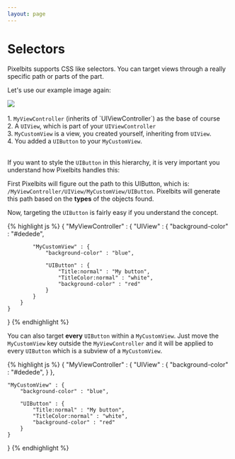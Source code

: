 ```yaml
---
layout: page
---
```


# Selectors

Pixelbits supports CSS like selectors. You can target views through a really specific path or parts of the part.

Let's use our example image again:

<div class="row">
<div class="col-lg-4 col-md-4 col-xs-12 col-sm-12">
	<img src="{{ "/images/Hierarchy-example.jpg" | prepend: site.baseurl }}" class="col-lg-12 col-md-12 col-sm-12 col-xs-12" />
	<br/><br/>
</div>
<div class="col-lg-8 col-md-8 col-xs-12 col-sm-12">
	1. <code>MyViewController</code> (inherits of `UIViewController`) as the base of course<br/>
	2. A <code>UIView</code>, which is part of your <code>UIViewController</code><br/>
	3. <code>MyCustomView</code> is a view, you created yourself, inheriting from <code>UIView</code>.<br/>
	4. You added a <code>UIButton</code> to your <code>MyCustomView</code>.
</div>
</div><br/>

If you want to style the `UIButton` in this hierarchy, it is very important you understand how Pixelbits handles this:

First Pixelbits will figure out the path to this UIButton, which is: `/MyViewController/UIView/MyCustomView/UIButton`. Pixelbits will generate this
path based on the **types** of the objects found. 

Now, targeting the `UIButton` is fairly easy if you understand the concept.

{% highlight js %}
{
	"MyViewController" : {
		"UIView" : {
			"background-color" : "#dedede",

			"MyCustomView" : {
				"background-color" : "blue",
				
				"UIButton" : {
					"Title:normal" : "My button",
					"TitleColor:normal" : "white",
					"background-color" : "red"
				}
			}
		}
	}
}
{% endhighlight %}

You can also target **every** `UIButton` within a `MyCustomView`. Just move the `MyCustomView` key outside the `MyViewController` and it will be applied to every `UIButton`
which is a subview of a `MyCustomView`.

{% highlight js %}
{
	"MyViewController" : {
		"UIView" : {
			"background-color" : "#dedede",
		}
	},
	
	"MyCustomView" : {
		"background-color" : "blue",
		
		"UIButton" : {
			"Title:normal" : "My button",
			"TitleColor:normal" : "white",
			"background-color" : "red"
		}
	}
}
{% endhighlight %}